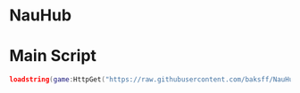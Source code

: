 # NauHub

# Main Script

```lua
loadstring(game:HttpGet("https://raw.githubusercontent.com/baksff/NauHub/master/Loader.lua"))()
````
